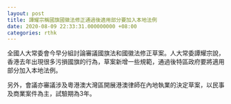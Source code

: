 ```yaml
---
layout: post
title: 譚耀宗稱國旗國徽法修正通過後適用部分要加入本地法例
date: 2020-08-09 22:33:31.000000000 +08:00
categories: rthk
---
```


全國人大常委會今早分組討論審議國旗法和國徽法修正草案。人大常委譚耀宗說，香港去年出現很多污損國旗的行為，草案新增一些規範，通過後特區政府要將適用部分加入本地法例。

另外，會議亦審議涉及粵港澳大灣區開展港澳律師在內地執業的決定草案，以民事及商業案件為主，試驗期為3年。
